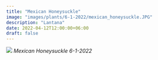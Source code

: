 ```yaml
---
title: "Mexican Honeysuckle"
image: "images/plants/6-1-2022/mexican_honeysuckle.JPG"
description: "Lantana"
date: 2022-04-12T12:00:00+06:00
draft: false
---
```


![](plants/6-1-2022/mexican_honeysuckle.JPG)
*Mexican Honeysuckle 6-1-2022*
